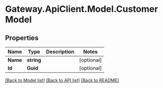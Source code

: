 # Gateway.ApiClient.Model.CustomerModel

## Properties

Name | Type | Description | Notes
------------ | ------------- | ------------- | -------------
**Name** | **string** |  | [optional] 
**Id** | **Guid** |  | [optional] 

[[Back to Model list]](../README.md#documentation-for-models) [[Back to API list]](../README.md#documentation-for-api-endpoints) [[Back to README]](../README.md)

